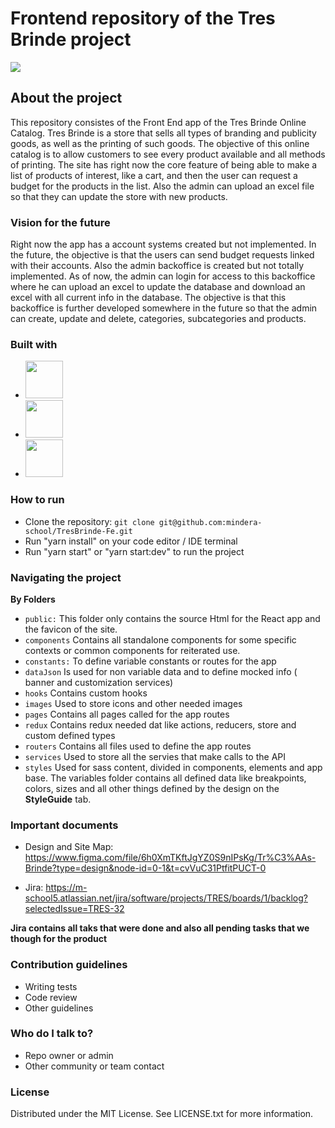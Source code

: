 # Frontend repository of the Tres Brinde project

<img src="https://github.com/mindera-school/TresBrinde-Fe/assets/117355219/6ca8b131-0f46-4a91-a5df-c0f42d44000c">

## About the project

This repository consistes of the Front End app of the Tres Brinde Online Catalog. Tres Brinde is a store that sells all types of branding and publicity goods, as well as the printing of such goods. The objective of this online catalog is to allow customers to see every product available and all methods of printing. The site has right now the core feature of being able to make a list of products of interest, like a cart, and then the user can request a budget for the products in the list. Also the admin can upload an excel file so that they can update the store with new products.

### Vision for the future

Right now the app has a account systems created but not implemented. In the future, the objective is that the users can send budget requests linked with their accounts. Also the admin backoffice is created but not totally implemented. As of now, the admin can login for access to this backoffice where he can upload an excel to update the database and download an excel with all current info in the database. The objective is that this backoffice is further developed somewhere in the future so that the admin can create, update and delete, categories, subcategories and products.

### Built with

<ul>
<li><img src="https://www.datocms-assets.com/75941/1657707878-nextjs_logo.png" style="height: 60px" ></li>
<li><img src="https://upload.wikimedia.org/wikipedia/commons/thumb/9/96/Sass_Logo_Color.svg/1280px-Sass_Logo_Color.svg.png" style="height: 60px" ></li>
<li><img src="https://static-00.iconduck.com/assets.00/ant-design-icon-512x512-ncocfg8e.png" style="height: 60px" ></li>
</ul>

### How to run

- Clone the repository: `git clone git@github.com:mindera-school/TresBrinde-Fe.git`
- Run "yarn install" on your code editor / IDE terminal
- Run "yarn start" or "yarn start:dev" to run the project

### Navigating the project

**By Folders**

- `public:` This folder only contains the source Html for the React app and the favicon of the site.
- `components` Contains all standalone components for some specific contexts or common components for reiterated use.
- `constants:` To define variable constants or routes for the app
- `dataJson` Is used for non variable data and to define mocked info ( banner and customization services)
- `hooks` Contains custom hooks
- `images` Used to store icons and other needed images
- `pages` Contains all pages called for the app routes
- `redux` Contains redux needed dat like actions, reducers, store and custom defined types
- `routers` Contains all files used to define the app routes
- `services` Used to store all the servies that make calls to the API
- `styles` Used for sass content, divided in components, elements and app base. The variables folder contains all defined data like breakpoints, colors, sizes and all other things defined by the design on the **StyleGuide** tab.

### Important documents

- Design and Site Map: https://www.figma.com/file/6h0XmTKftJgYZ0S9nIPsKg/Tr%C3%AAs-Brinde?type=design&node-id=0-1&t=cvVuC31PtfitPUCT-0

- Jira: https://m-school5.atlassian.net/jira/software/projects/TRES/boards/1/backlog?selectedIssue=TRES-32

**Jira contains all taks that were done and also all pending tasks that we though for the product**

### Contribution guidelines

- Writing tests
- Code review
- Other guidelines

### Who do I talk to?

- Repo owner or admin
- Other community or team contact

### License

Distributed under the MIT License. See LICENSE.txt for more information.
